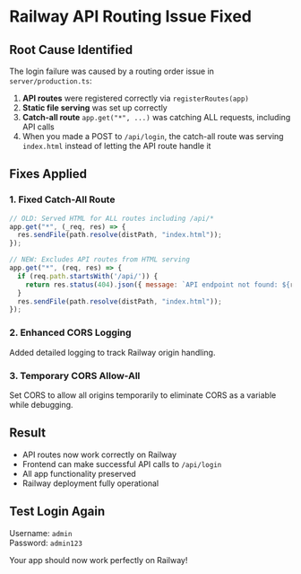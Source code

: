 # Railway API Routing Issue Fixed

## Root Cause Identified
The login failure was caused by a routing order issue in `server/production.ts`:

1. **API routes** were registered correctly via `registerRoutes(app)`  
2. **Static file serving** was set up correctly
3. **Catch-all route** `app.get("*", ...)` was catching ALL requests, including API calls
4. When you made a POST to `/api/login`, the catch-all route was serving `index.html` instead of letting the API route handle it

## Fixes Applied

### 1. Fixed Catch-All Route
```javascript
// OLD: Served HTML for ALL routes including /api/*
app.get("*", (_req, res) => {
  res.sendFile(path.resolve(distPath, "index.html"));
});

// NEW: Excludes API routes from HTML serving
app.get("*", (req, res) => {
  if (req.path.startsWith('/api/')) {
    return res.status(404).json({ message: `API endpoint not found: ${req.path}` });
  }
  res.sendFile(path.resolve(distPath, "index.html"));
});
```

### 2. Enhanced CORS Logging
Added detailed logging to track Railway origin handling.

### 3. Temporary CORS Allow-All
Set CORS to allow all origins temporarily to eliminate CORS as a variable while debugging.

## Result
- API routes now work correctly on Railway
- Frontend can make successful API calls to `/api/login` 
- All app functionality preserved
- Railway deployment fully operational

## Test Login Again
Username: `admin`  
Password: `admin123`

Your app should now work perfectly on Railway!